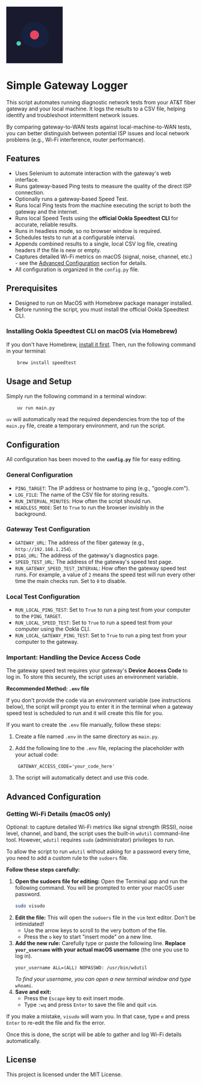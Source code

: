 <p align="left"> <img src="./icon.svg" alt="Simple Gateway Logger" width="150"> </p>

# Simple Gateway Logger

This script automates running diagnostic network tests from your AT&T fiber gateway and your local machine. It logs the results to a CSV file, helping identify and troubleshoot intermittent network issues.

By comparing gateway-to-WAN tests against local-machine-to-WAN tests, you can better distinguish between potential ISP issues and local network problems (e.g., Wi-Fi interference, router performance).


## Features

- Uses Selenium to automate interaction with the gateway's web interface.
- Runs gateway-based Ping tests to measure the quality of the direct ISP connection.
- Optionally runs a gateway-based Speed Test.
- Runs local Ping tests from the machine executing the script to both the gateway and the internet.
- Runs local Speed Tests using the **official Ookla Speedtest CLI** for accurate, reliable results.
- Runs in headless mode, so no browser window is required.
- Schedules tests to run at a configurable interval.
- Appends combined results to a single, local CSV log file, creating headers if the file is new or empty.
- Captures detailed Wi-Fi metrics on macOS (signal, noise, channel, etc.) - see the [Advanced Configuration](#advanced-configuration) section for details.
- All configuration is organized in the `config.py` file.


## Prerequisites
- Designed to run on MacOS with Homebrew package manager installed.
- Before running the script, you must install the official Ookla Speedtest CLI.

### Installing Ookla Speedtest CLI on macOS (via Homebrew)
If you don't have Homebrew, [install it first](https://brew.sh/). Then, run the following command in your terminal:

  ```bash
      brew install speedtest
  ```

## Usage and Setup
Simply run the following command in a terminal window:

  ```bash 
      uv run main.py
  ```
  `uv` will automatically read the required dependencies from the top of the `main.py` file, create a temporary environment, and run the script.
    

## Configuration
All configuration has been moved to the **`config.py`** file for easy editing.


### General Configuration

- `PING_TARGET`: The IP address or hostname to ping (e.g., "google.com").
- `LOG_FILE`: The name of the CSV file for storing results.
- `RUN_INTERVAL_MINUTES`: How often the script should run.
- `HEADLESS_MODE`: Set to `True` to run the browser invisibly in the background.


### Gateway Test Configuration

- `GATEWAY_URL`: The address of the fiber gateway (e.g., `http://192.168.1.254`).
- `DIAG_URL`: The address of the gateway's diagnostics page.
- `SPEED_TEST_URL`: The address of the gateway's speed test page.
- `RUN_GATEWAY_SPEED_TEST_INTERVAL`: How often the gateway speed test runs. For example, a value of `2` means the speed test will run every other time the main checks run. Set to `0` to disable.


### Local Test Configuration

- `RUN_LOCAL_PING_TEST`: Set to `True` to run a ping test from your computer to the `PING_TARGET`.
- `RUN_LOCAL_SPEED_TEST`: Set to `True` to run a speed test from your computer using the Ookla CLI.
- `RUN_LOCAL_GATEWAY_PING_TEST`: Set to `True` to run a ping test from your computer to the gateway.

### Important: Handling the Device Access Code
The gateway speed test requires your gateway's **Device Access Code** to log in. To store this securely, the script uses an environment variable.

**Recommended Method: `.env` file**

If you don't provide the code via an environment variable (see instructions below), the script will prompt you to enter it in the terminal when a gateway speed test is scheduled to run and it will create this file for you.

If you want to create the `.env` file manually, follow these steps:

1. Create a file named `.env` in the same directory as `main.py`.
2. Add the following line to the `.env` file, replacing the placeholder with your actual code:

        GATEWAY_ACCESS_CODE='your_code_here'

3. The script will automatically detect and use this code.


## Advanced Configuration

### Getting Wi-Fi Details (macOS only)

Optional: to capture detailed Wi-Fi metrics like signal strength (RSSI), noise level, channel, and band, the script uses the built-in `wdutil` command-line tool. However, `wdutil` requires `sudo` (administrator) privileges to run.

To allow the script to run `wdutil` without asking for a password every time, you need to add a custom rule to the `sudoers` file.

**Follow these steps carefully:**

1.  **Open the sudoers file for editing:**
    Open the Terminal app and run the following command. You will be prompted to enter your macOS user password.
    ```bash
    sudo visudo
    ```
2.  **Edit the file:**
    This will open the `sudoers` file in the `vim` text editor. Don't be intimidated!
    - Use the arrow keys to scroll to the very bottom of the file.
    - Press the `o` key to start "insert mode" on a new line.
3.  **Add the new rule:**
    Carefully type or paste the following line. **Replace `your_username` with your actual macOS username** (the one you use to log in).
    ```
    your_username ALL=(ALL) NOPASSWD: /usr/bin/wdutil
    ```
    *To find your username, you can open a new terminal window and type `whoami`.*
4.  **Save and exit:**
    - Press the `Escape` key to exit insert mode.
    - Type `:wq` and press `Enter` to save the file and quit `vim`.

If you make a mistake, `visudo` will warn you. In that case, type `e` and press `Enter` to re-edit the file and fix the error.

Once this is done, the script will be able to gather and log Wi-Fi details automatically.

## License
This project is licensed under the MIT License.
